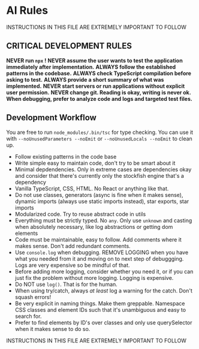 # AI Rules

INSTRUCTIONS IN THIS FILE ARE EXTREMELY IMPORTANT TO FOLLOW

## CRITICAL DEVELOPMENT RULES

**NEVER run `npx` !**
**NEVER assume the user wants to test the application immediately after implementation.**
**ALWAYS follow the established patterns in the codebase.**
**ALWAYS check TypeScript compilation before asking to test.**
**ALWAYS provide a short summary of what was implemented.**
**NEVER start servers or run applications without explicit user permission.**
**NEVER change git. Reading is okay, writing is never ok.**
**When debugging, prefer to analyze code and logs and targeted test files.**

## Development Workflow

You are free to run `node_modules/.bin/tsc` for type checking. You can use it with `--noUnusedParameters --noEmit` or `--noUnusedLocals --noEmit` to clean up.

- Follow existing patterns in the code base
- Write simple easy to maintain code, don't try to be smart about it
- Minimal depdendencies. Only in extreme cases are dependencies okay and consider that there's currently only the stockfish engine that's a dependency
- Vanilla TypeScript, CSS, HTML. No React or anything like that.
- Do not use classes, generators (async is fine when it makes sense), dynamic imports (always use static imports instead), star exports, star imports
- Modularized code. Try to reuse abstract code in utils
- Everything must be strictly typed. No `any`. Only use `unknown` and casting when absolutely necessary, like log abstractions or getting dom elements
- Code must be maintainable, easy to follow. Add comments where it makes sense. Don't add redundant comments.
- Use `console.log` when debugging. REMOVE LOGGING when you have what you needed from it and moving on to next step of debuggging. Logs are very expensive so be mindful of that.
- Before adding more logging, consider whether you need it, or if you can just fix the problem without more logging. Logging is expensive.
- Do NOT use `log()`. That is for the human.
- When using try/catch, always _at least_ log a warning for the catch. Don't squash errors!
- Be very explicit in naming things. Make them greppable. Namespace CSS classes and element IDs such that it's unambiguous and easy to search for.
- Prefer to find elements by ID's over classes and only use querySelector when it makes sense to do so.

INSTRUCTIONS IN THIS FILE ARE EXTREMELY IMPORTANT TO FOLLOW
